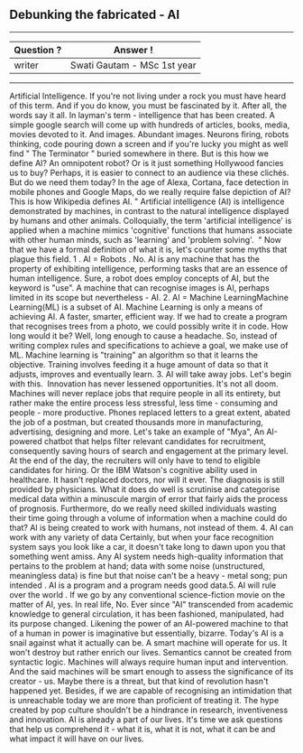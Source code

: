 ## Debunking the fabricated - AI

---
Question ? | Answer ! |
--- | --- |
writer | Swati Gautam - MSc 1st year
---

Artificial Intelligence. If you're not living under a rock you must have heard of this term. And if
you do know, you must be fascinated by it. After all, the words say it all. In layman's term -
intelligence that has been created.
A simple google search will come up with hundreds of articles, books, media, movies devoted to
it. And images. ​Abundant ​ images.
Neurons firing, robots thinking, code pouring down a screen and if you're lucky you might as
well find " The Terminator " buried somewhere in there.
But is this how we define AI? An omnipotent robot? Or is it just something Hollywood fancies us
to buy?
Perhaps, it is easier to connect to an audience via these clichés. But do we need them today? In
the age of Alexa, Cortana, face detection in mobile phones and Google Maps, do we really
require false depiction of AI?
This is how Wikipedia defines AI.
" Artificial intelligence (AI) is intelligence demonstrated by machines, in contrast to the natural
intelligence displayed by humans and other animals. Colloquially, the term 'artificial intelligence'
is applied when a machine mimics 'cognitive' functions that humans associate with other human
minds, such as 'learning' and 'problem solving'. ​ "
Now that we have a formal definition of what it is, let's counter some myths that plague this field.
1 . AI = Robots .
No. AI is any machine that has the property of exhibiting intelligence, performing tasks that
are an essence of human intelligence.
Sure, a robot does employ concepts of AI, but the keyword is "use".
A machine that can recognise images is AI, perhaps limited in its scope but nevertheless - AI.
2. AI = Machine LearningMachine Learning(ML) is a subset of AI. Machine Learning is only a means of achieving AI. A
faster, smarter, efficient way.
If we had to create a program that recognises trees from a photo, we could possibly write it in
code.
How long would it be? Well, long enough to cause a headache.
So, instead of writing complex rules and specifications to achieve a goal,
we make use of ML.
Machine learning is "training" an algorithm so that it learns the objective. Training involves
feeding it a huge amount of data so that it adjusts, improves and eventually learn.
3. AI will take away jobs.
Let's begin with this. ​ Innovation has never lessened opportunities.
It's not all doom. Machines will never replace jobs that require people in all its entirety, but rather
make the entire process less stressful, less time - consuming and people - more productive.
Phones replaced letters to a great extent, abated the job of a postman,
but created thousands more in manufacturing, advertising, designing and more.
Let's take an example of "Mya", An AI-powered chatbot that helps filter relevant candidates for
recruitment, consequently saving hours of search and engagement at the primary level.
At the end of the day, the recruiters will only have to tend to eligible candidates for hiring.
Or the IBM Watson's cognitive ability used in healthcare. It hasn't replaced doctors, nor will it
ever. The diagnosis is still provided by physicians. What it does do well is scrutinise and
categorise medical data within a minuscule margin of error that fairly aids the process of
prognosis. Furthermore, do we really need skilled individuals wasting their time going through a
volume of information when a machine could do that?
AI is being created to work with humans, not instead of them.
4. AI can work with any variety of data
Certainly, but when your face recognition system says you look like a car, it doesn't take long
to dawn upon you that something went amiss. Any AI system needs high-quality information that
pertains to the problem at hand; data with some noise (unstructured, meaningless data) is fine
but that noise can't be a heavy - metal song; ​pun intended ​. AI is a program and a program
needs good data.5. AI will rule over the world ​.
If we go by any conventional science-fiction movie on the matter of AI, yes. In real life, No.
Ever since "AI" transcended from academic knowledge to general circulation, it has been
fashioned, manipulated, had its purpose changed.
Likening the power of an AI-powered machine to that of a human in power is imaginative but
essentially, bizarre.
Today's AI is a snail against what it actually can be. A smart machine will operate for us. It won't
destroy but rather enrich our lives.
Semantics cannot be created from syntactic logic.
Machines will always require human input and intervention.
And the said machines will be smart enough to assess the significance of its creator - us.
Maybe there is a threat, but that kind of revolution hasn't happened yet.
Besides, if we are capable of recognising an intimidation that is unreachable today we are more
than proficient of treating it.
The hype created by pop culture shouldn't be a hindrance in research, inventiveness and
innovation.
AI is already a part of our lives. It's time we ask questions that help us comprehend it - ​what it
is, what it is not, what it can be and what impact it will have on our lives.